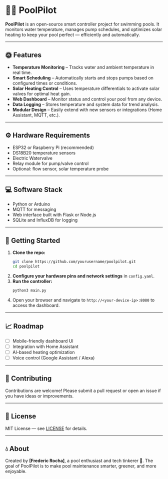 # 🏊‍♂️ PoolPilot

**PoolPilot** is an open-source smart controller project for swimming pools. It monitors water temperature, manages pump schedules, and optimizes solar heating to keep your pool perfect — efficiently and automatically.

---

## 🌞 Features
- **Temperature Monitoring** – Tracks water and ambient temperature in real time.
- **Smart Scheduling** – Automatically starts and stops pumps based on configured times or conditions.
- **Solar Heating Control** – Uses temperature differentials to activate solar valves for optimal heat gain.
- **Web Dashboard** – Monitor status and control your pool from any device.
- **Data Logging** – Stores temperature and system data for trend analysis.
- **Modular Design** – Easily extend with new sensors or integrations (Home Assistant, MQTT, etc.).

---

## ⚙️ Hardware Requirements
- ESP32 or Raspberry Pi (recommended)
- DS18B20 temperature sensors
- Electric Watervalve
- Relay module for pump/valve control
- Optional: flow sensor, solar temperature probe

---

## 💻 Software Stack
- Python or Arduino
- MQTT for messaging
- Web interface built with Flask or Node.js
- SQLite and InfluxDB for logging

---

## 🚀 Getting Started
1. **Clone the repo:**
   ```bash
   git clone https://github.com/yourusername/poolpilot.git
   cd poolpilot
   ```
2. **Configure your hardware pins and network settings** in `config.yaml`.
3. **Run the controller:**
   ```bash
   python3 main.py
   ```
4. Open your browser and navigate to `http://<your-device-ip>:8080` to access the dashboard.

---

## 📈 Roadmap
- [ ] Mobile-friendly dashboard UI
- [ ] Integration with Home Assistant
- [ ] AI-based heating optimization
- [ ] Voice control (Google Assistant / Alexa)

---

## 🤝 Contributing
Contributions are welcome! Please submit a pull request or open an issue if you have ideas or improvements.

---

## 🪪 License
MIT License — see [LICENSE](LICENSE) for details.

---

## 💧 About
Created by **[Frederic Rocha]**, a pool enthusiast and tech tinkerer 🌴. The goal of PoolPilot is to make pool maintenance smarter, greener, and more enjoyable.

